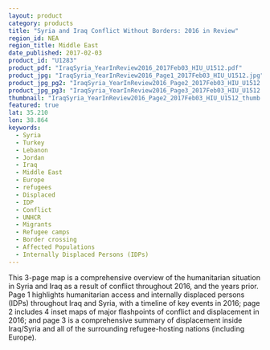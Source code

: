 ```yaml
---
layout: product
category: products
title: "Syria and Iraq Conflict Without Borders: 2016 in Review"
region_id: NEA
region_title: Middle East
date_published: 2017-02-03
product_id: "U1283"
product_pdf: "IraqSyria_YearInReview2016_2017Feb03_HIU_U1512.pdf"
product_jpg: "IraqSyria_YearInReview2016_Page1_2017Feb03_HIU_U1512.jpg"
product_jpg_pg2: "IraqSyria_YearInReview2016_Page2_2017Feb03_HIU_U1512.jpg"
product_jpg_pg3: "IraqSyria_YearInReview2016_Page3_2017Feb03_HIU_U1512.jpg"
thumbnail: "IraqSyria_YearInReview2016_Page2_2017Feb03_HIU_U1512_thumb.jpg"
featured: true
lat: 35.210
lon: 38.864
keywords:
  - Syria
  - Turkey
  - Lebanon
  - Jordan
  - Iraq
  - Middle East
  - Europe
  - refugees
  - Displaced
  - IDP
  - Conflict
  - UNHCR
  - Migrants
  - Refugee camps
  - Border crossing
  - Affected Populations
  - Internally Displaced Persons (IDPs)
---
```

This 3-page map is a comprehensive overview of the humanitarian situation in Syria and Iraq as a result of conflict throughout 2016, and the years prior. Page 1 highlights humanitarian access and internally displaced persons (IDPs) throughout Iraq and Syria, with a timeline of key events in 2016; page 2 includes 4 inset maps of major flashpoints of conflict and displacement in 2016; and page 3 is a comprehensive summary of displacement inside Iraq/Syria and all of the surrounding refugee-hosting nations (including Europe).
